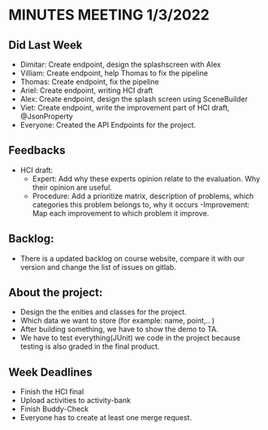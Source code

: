 # MINUTES MEETING 1/3/2022

## Did Last Week
- Dimitar: Create endpoint, design the splashscreen with Alex
- Villiam: Create endpoint, help Thomas to fix the pipeline
- Thomas: Create endpoint, fix the pipeline
- Ariel: Create endpoint, writing HCI draft
- Alex: Create endpoint, design the splash screen using SceneBuilder
- Viet: Create endpoint, write the improvement part of HCI draft, @JsonProperty
- Everyone: Created the API Endpoints for the project.

## Feedbacks
- HCI draft:
    - Expert: Add why these experts opinion relate to the evaluation. Why their opinion are useful.
    - Procedure: Add a prioritize matrix, description of problems, which categories this problem belongs to, why it occurs
      -Improvement: Map each improvement to which problem it improve.

## Backlog:
- There is a updated backlog on course website, compare it with our version and change the list of issues on gitlab.

## About the project:
- Design the the enities and classes for the project.
- Which data we want to store (for example: name, point,.. )
- After building something, we have to show the demo to TA.
- We have to test everything(JUnit) we code in the project because testing is also graded in the final product.

## Week Deadlines
- Finish the HCI final
- Upload activities to activity-bank
- Finish Buddy-Check
- Everyone has to create at least one merge request.